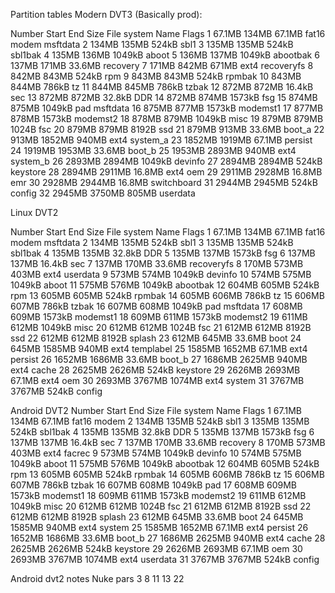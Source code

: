 Partition tables
Modern DVT3 (Basically prod):

Number  Start   End     Size    File system  Name         Flags
 1      67.1MB  134MB   67.1MB  fat16        modem        msftdata
 2      134MB   135MB   524kB                sbl1
 3      135MB   135MB   524kB                sbl1bak
 4      135MB   136MB   1049kB               aboot
 5      136MB   137MB   1049kB               abootbak
 6      137MB   171MB   33.6MB               recovery
 7      171MB   842MB   671MB   ext4         recoveryfs
 8      842MB   843MB   524kB                rpm
 9      843MB   843MB   524kB                rpmbak
10      843MB   844MB   786kB                tz
11      844MB   845MB   786kB                tzbak
12      872MB   872MB   16.4kB               sec
13      872MB   872MB   32.8kB               DDR
14      872MB   874MB   1573kB               fsg
15      874MB   875MB   1049kB               pad          msftdata
16      875MB   877MB   1573kB               modemst1
17      877MB   878MB   1573kB               modemst2
18      878MB   879MB   1049kB               misc
19      879MB   879MB   1024B                fsc
20      879MB   879MB   8192B                ssd
21      879MB   913MB   33.6MB               boot_a
22      913MB   1852MB  940MB   ext4         system_a
23      1852MB  1919MB  67.1MB               persist
24      1919MB  1953MB  33.6MB               boot_b
25      1953MB  2893MB  940MB   ext4         system_b
26      2893MB  2894MB  1049kB               devinfo
27      2894MB  2894MB  524kB                keystore
28      2894MB  2911MB  16.8MB  ext4         oem
29      2911MB  2928MB  16.8MB               emr
30      2928MB  2944MB  16.8MB               switchboard
31      2944MB  2945MB  524kB                config
32      2945MB  3750MB  805MB                userdata

Linux DVT2

Number  Start   End     Size    File system  Name        Flags
 1      67.1MB  134MB   67.1MB  fat16        modem       msftdata
 2      134MB   135MB   524kB                sbl1
 3      135MB   135MB   524kB                sbl1bak
 4      135MB   135MB   32.8kB               DDR
 5      135MB   137MB   1573kB               fsg
 6      137MB   137MB   16.4kB               sec
 7      137MB   170MB   33.6MB               recoveryfs
 8      170MB   573MB   403MB   ext4         userdata
 9      573MB   574MB   1049kB               devinfo
10      574MB   575MB   1049kB               aboot
11      575MB   576MB   1049kB               abootbak
12      604MB   605MB   524kB                rpm
13      605MB   605MB   524kB                rpmbak
14      605MB   606MB   786kB                tz
15      606MB   607MB   786kB                tzbak
16      607MB   608MB   1049kB               pad         msftdata
17      608MB   609MB   1573kB               modemst1
18      609MB   611MB   1573kB               modemst2
19      611MB   612MB   1049kB               misc
20      612MB   612MB   1024B                fsc
21      612MB   612MB   8192B                ssd
22      612MB   612MB   8192B                splash
23      612MB   645MB   33.6MB               boot
24      645MB   1585MB  940MB   ext4         templabel
25      1585MB  1652MB  67.1MB  ext4         persist
26      1652MB  1686MB  33.6MB               boot_b
27      1686MB  2625MB  940MB   ext4         cache
28      2625MB  2626MB  524kB                keystore
29      2626MB  2693MB  67.1MB  ext4         oem
30      2693MB  3767MB  1074MB  ext4         system
31      3767MB  3767MB  524kB                config

Android DVT2
Number  Start   End     Size    File system  Name      Flags
 1      67.1MB  134MB   67.1MB  fat16        modem
 2      134MB   135MB   524kB                sbl1
 3      135MB   135MB   524kB                sbl1bak
 4      135MB   135MB   32.8kB               DDR
 5      135MB   137MB   1573kB               fsg
 6      137MB   137MB   16.4kB               sec
 7      137MB   170MB   33.6MB               recovery
 8      170MB   573MB   403MB   ext4         facrec
 9      573MB   574MB   1049kB               devinfo
10      574MB   575MB   1049kB               aboot
11      575MB   576MB   1049kB               abootbak
12      604MB   605MB   524kB                rpm
13      605MB   605MB   524kB                rpmbak
14      605MB   606MB   786kB                tz
15      606MB   607MB   786kB                tzbak
16      607MB   608MB   1049kB               pad
17      608MB   609MB   1573kB               modemst1
18      609MB   611MB   1573kB               modemst2
19      611MB   612MB   1049kB               misc
20      612MB   612MB   1024B                fsc
21      612MB   612MB   8192B                ssd
22      612MB   612MB   8192B                splash
23      612MB   645MB   33.6MB               boot
24      645MB   1585MB  940MB   ext4         system
25      1585MB  1652MB  67.1MB  ext4         persist
26      1652MB  1686MB  33.6MB               boot_b
27      1686MB  2625MB  940MB   ext4         cache
28      2625MB  2626MB  524kB                keystore
29      2626MB  2693MB  67.1MB               oem
30      2693MB  3767MB  1074MB  ext4         userdata
31      3767MB  3767MB  524kB                config

Android dvt2 notes
Nuke pars
3
8
11
13
22